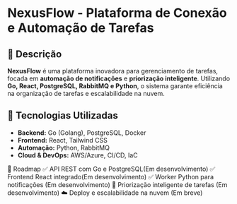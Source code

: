 # NexusFlow - Plataforma de Conexão e Automação de Tarefas

## 📌 Descrição
**NexusFlow** é uma plataforma inovadora para gerenciamento de tarefas, focada em **automação de notificações** e **priorização inteligente**. Utilizando **Go, React, PostgreSQL, RabbitMQ e Python**, o sistema garante eficiência na organização de tarefas e escalabilidade na nuvem.

## 🚀 Tecnologias Utilizadas
- **Backend:** Go (Golang), PostgreSQL, Docker
- **Frontend:** React, Tailwind CSS
- **Automação:** Python, RabbitMQ
- **Cloud & DevOps:** AWS/Azure, CI/CD, IaC

📌 Roadmap
✅ API REST com Go e PostgreSQL(Em desenvolvimento)
✅ Frontend React integrado(Em desenvolvimento)
✅ Worker Python para notificações (Em desenvolvimento)
🔄 Priorização inteligente de tarefas (Em desenvolvimento)
☁️ Deploy e escalabilidade na nuvem (Em breve)




